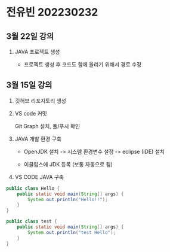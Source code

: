 # 전유빈 202230232


## 3월 22일 강의
1. JAVA 프로젝트 생성
    
    * 프로젝트 생성 후 코드도 함께 올리기 위해서 경로 수정


## 3월 15일 강의
1. 깃허브 리포지토리 생성

2. VS code 커밋
    
    Git Graph 설치, 풀/푸시 확인
3. JAVA 개발 환경 구축

    * OpenJDK 설치 -> 시스템 환경변수 설정 -> eclipse (IDE) 설치

    * 이클립스에 JDK 등록 (보통 자동으로 됨)
4. VS CODE JAVA 구축
~~~ java
public class Hello {
    public static void main(String[] args) {
        System.out.println("Hello!!");
    }
}
~~~
~~~ java
public class test {
    public static void main(String[] args) {
        System.out.println("test Hello");
    }
}
~~~